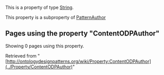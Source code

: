 This is a property of type [String](../Type/String "Type:String").


This property is a subproperty of [PatternAuthor](../Property/PatternAuthor "Property:PatternAuthor")




  


## Pages using the property "ContentODPAuthor"


Showing 0 pages using this property.



Retrieved from "[http://ontologydesignpatterns.org/wiki/Property:ContentODPAuthor](../Property/ContentODPAuthor)"
